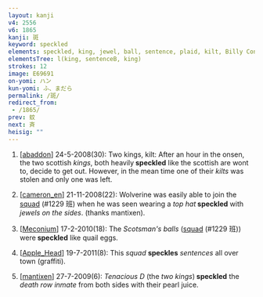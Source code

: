 ```yaml
---
layout: kanji
v4: 2556
v6: 1865
kanji: 斑
keyword: speckled
elements: speckled, king, jewel, ball, sentence, plaid, kilt, Billy Connolly, king2, jewel2, ball2
elementsTree: l(king, sentenceB, king)
strokes: 12
image: E69691
on-yomi: ハン
kun-yomi: ふ、まだら
permalink: /斑/
redirect_from:
 - /1865/
prev: 蚊
next: 斉
heisig: ""
---
```


1) [<a href="http://kanji.koohii.com/profile/abaddon">abaddon</a>] 24-5-2008(30): Two kings, kilt: After an hour in the onsen, the two scottish <em>kings</em>, both heavily<strong> speckled</strong> like the scottish are wont to, decide to get out. However, in the mean time one of their <em>kilts</em> was stolen and only one was left.

2) [<a href="http://kanji.koohii.com/profile/cameron_en">cameron_en</a>] 21-11-2008(22): Wolverine was easily able to join the <a href="../v4/1229.html">squad</a> (#1229 班) when he was seen wearing a <em>top hat</em><strong> speckled</strong> with <em>jewels on the sides</em>. (thanks mantixen).

3) [<a href="http://kanji.koohii.com/profile/Meconium">Meconium</a>] 17-2-2010(18): The <em>Scotsman&#039;s balls</em> (<a href="../v4/1229.html">squad</a> (#1229 班)) were<strong> speckled</strong> like quail eggs.

4) [<a href="http://kanji.koohii.com/profile/Apple_Head">Apple_Head</a>] 19-7-2011(8): This <em>squad</em> <strong>speckles</strong> <em>sentences</em> all over town (graffiti).

5) [<a href="http://kanji.koohii.com/profile/mantixen">mantixen</a>] 27-7-2009(6): <em>Tenacious D</em> (the <em>two kings</em>)<strong> speckled</strong> the <em>death row inmate</em> from both sides with their pearl juice.

